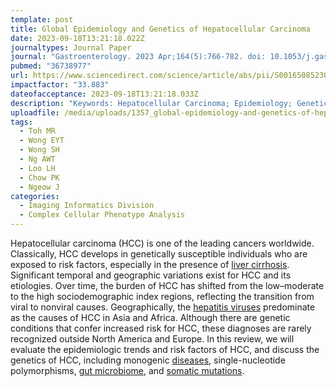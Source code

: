 ```yaml
---
template: post
title: Global Epidemiology and Genetics of Hepatocellular Carcinoma
date: 2023-09-18T13:21:18.022Z
journaltypes: Journal Paper
journal: "Gastroenterology. 2023 Apr;164(5):766-782. doi: 10.1053/j.gastro.2023.01.033"
pubmed: "36738977"
url: https://www.sciencedirect.com/science/article/abs/pii/S0016508523001051
impactfactor: "33.883"
dateofacceptance: 2023-09-18T13:21:18.033Z
description: "Keywords: Hepatocellular Carcinoma; Epidemiology; Genetics."
uploadfile: /media/uploads/1357_global-epidemiology-and-genetics-of-hepatocellular.pdf
tags:
  - Toh MR
  - Wong EYT
  - Wong SH
  - Ng AWT
  - Loo LH
  - Chow PK
  - Ngeow J
categories:
  - Imaging Informatics Division
  - Complex Cellular Phenotype Analysis
---
```

<!--StartFragment-->

Hepatocellular carcinoma (HCC) is one of the leading cancers worldwide. Classically, HCC develops in genetically susceptible individuals who are exposed to risk factors, especially in the presence of [liver cirrhosis](https://www.sciencedirect.com/topics/medicine-and-dentistry/liver-cirrhosis "Learn more about liver cirrhosis from ScienceDirect's AI-generated Topic Pages"). Significant temporal and geographic variations exist for HCC and its etiologies. Over time, the burden of HCC has shifted from the low–moderate to the high sociodemographic index regions, reflecting the transition from viral to nonviral causes. Geographically, the [hepatitis viruses](https://www.sciencedirect.com/topics/medicine-and-dentistry/hepatitis-virus "Learn more about hepatitis viruses from ScienceDirect's AI-generated Topic Pages") predominate as the causes of HCC in Asia and Africa. Although there are genetic conditions that confer increased risk for HCC, these diagnoses are rarely recognized outside North America and Europe. In this review, we will evaluate the epidemiologic trends and risk factors of HCC, and discuss the genetics of HCC, including monogenic [diseases](https://www.sciencedirect.com/topics/medicine-and-dentistry/disease "Learn more about diseases from ScienceDirect's AI-generated Topic Pages"), single-nucleotide polymorphisms, [gut microbiome](https://www.sciencedirect.com/topics/medicine-and-dentistry/gut-microbiome "Learn more about gut microbiome from ScienceDirect's AI-generated Topic Pages"), and [somatic mutations](https://www.sciencedirect.com/topics/medicine-and-dentistry/somatic-mutation "Learn more about somatic mutations from ScienceDirect's AI-generated Topic Pages").

<!--EndFragment-->